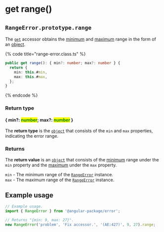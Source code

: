 # get range()

## ​`RangeError.prototype.range`

The [`get`](https://developer.mozilla.org/en-US/docs/Web/JavaScript/Reference/Functions/get) accessor obtains the [minimum](get-min.md) and [maximum](get-max.md) range in the form of an [object](https://developer.mozilla.org/en-US/docs/Web/JavaScript/Reference/Global\_Objects/Object).

{% code title="range-error.class.ts" %}
```typescript
public get range(): { min?: number; max?: number } {
  return {
    min: this.#min,
    max: this.#max,
  };
}
```
{% endcode %}

### Return type

#### { min?: <mark style="color:green;">number</mark>; max?: <mark style="color:green;">number</mark> }

The **return type** is the [`object`](https://www.typescriptlang.org/docs/handbook/basic-types.html#object) that consists of the `min` and `max` properties, indicating the error range.

### Returns

The **return value** is an [`object`](https://developer.mozilla.org/en-US/docs/Web/JavaScript/Reference/Global\_Objects/Object) that consists of the [minimum](get-min.md) range under the `min` property and the [maximum](get-max.md) under the `max` property.

`min` - The minimum range of the [`RangeError`](broken-reference) instance.\
`max` - The maximum range of the [`RangeError`](broken-reference) instance.

## Example usage

```typescript
// Example usage.
import { RangeError } from '@angular-package/error';

// Returns "{min: 9, max: 27}".
new RangeError('problem', 'Fix accessor.', '(AE:427)', 9, 27).range;
```

